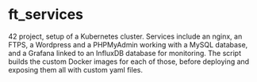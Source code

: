 # ft_services
 42 project, setup of a Kubernetes cluster. Services include an nginx, an FTPS, a Wordpress and a PHPMyAdmin working with a MySQL database, and a Grafana linked to an InfluxDB database for monitoring. The script builds the custom Docker images for each of those, before deploying and exposing them all with custom yaml files.

